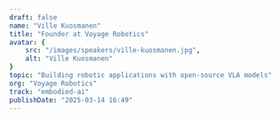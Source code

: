 ```yaml
---
draft: false
name: "Ville Kuosmanen"
title: "Founder at Voyage Robotics"
avatar: {
    src: "/images/speakers/ville-kuosmanen.jpg",
    alt: "Ville Kuosmanen"
}
topic: "Building robotic applications with open-source VLA models"
org: "Voyage Robotics"
track: "embodied-ai"
publishDate: "2025-03-14 16:49"
---
```

